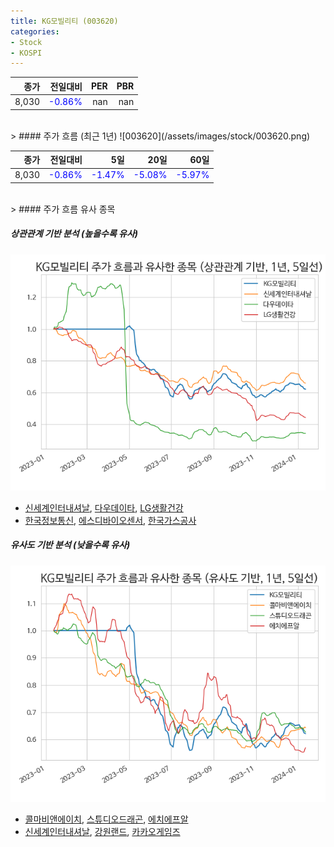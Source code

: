 ```yaml
---
title: KG모빌리티 (003620)
categories:
- Stock
- KOSPI
---
```


|종가|전일대비|PER|PBR|
|---:|-------:|--:|---:|
|8,030|<span style="color: blue">-0.86%</span>|nan|nan|

<!-- more -->
<br>
> #### 주가 흐름 (최근 1년)
![003620](/assets/images/stock/003620.png)

|종가|전일대비|5일|20일|60일|
|---:|-------:|--:|---:|---:|
|8,030|<span style="color: blue">-0.86%</span>|<span style="color: blue">-1.47%</span>|<span style="color: blue">-5.08%</span>|<span style="color: blue">-5.97%</span>|

<br>
> #### 주가 흐름 유사 종목

##### 상관관계 기반 분석 (높을수록 유사)
![003620](/assets/images/stock/003620_corr.png)
- [신세계인터내셔날](/031430/), [다우데이타](/032190/), [LG생활건강](/051900/)
- [한국정보통신](/025770/), [에스디바이오센서](/137310/), [한국가스공사](/036460/)

##### 유사도 기반 분석 (낮을수록 유사)	
![003620](/assets/images/stock/003620_sim.png)
- [콜마비앤에이치](/200130/), [스튜디오드래곤](/253450/), [에치에프알](/230240/)
- [신세계인터내셔날](/031430/), [강원랜드](/035250/), [카카오게임즈](/293490/)